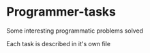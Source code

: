 # Programmer-tasks
Some interesting programmatic problems solved

Each task is described in it's own file
